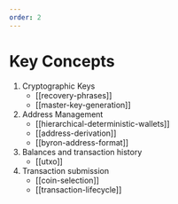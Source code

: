 ```yaml
---
order: 2
---
```


# Key Concepts

1. Cryptographic Keys
    - [[recovery-phrases]]
    - [[master-key-generation]]
2. Address Management
    - [[hierarchical-deterministic-wallets]]
    - [[address-derivation]]
    - [[byron-address-format]]
3. Balances and transaction history
    - [[utxo]]
4. Transaction submission
    - [[coin-selection]]
    - [[transaction-lifecycle]]
